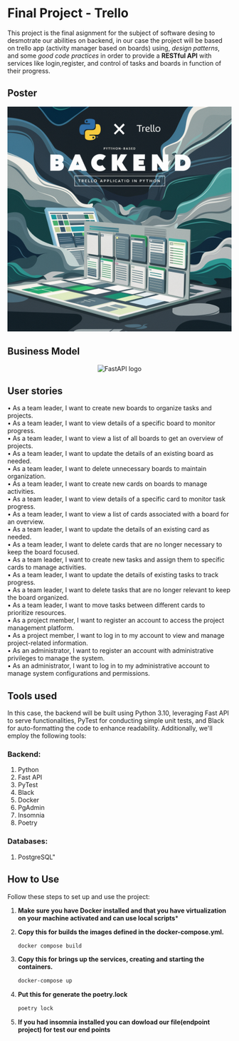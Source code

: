 # Final Project - Trello

This project is the final asignment for the subject of software desing to desmotrate our abilities on backend, in our case the project will be based on trello app (activity manager based on boards) using, _design patterns_, and some _good code practices_ in order to provide a __RESTful API__ with services like login,register, and control of tasks and boards in function of their progress.

## Poster
<p align="center">
<img src="https://github.com/Andrew552004/project-docker/blob/main/F54E0cIpSUWjLjjb2KEshA.webp" alt="FastAPI logo" width="600">
</p>

## Business Model
<p align="center">
<img src="https://github.com/Andrew552004/project-docker/assets/149690633/c5fe2476-e654-4d42-bb3f-0594a886aa45" alt="FastAPI logo" width="600">
</p>



## User stories

• As a team leader, I want to create new boards to organize tasks and projects.  
• As a team leader, I want to view details of a specific board to monitor progress.  
• As a team leader, I want to view a list of all boards to get an overview of projects.  
• As a team leader, I want to update the details of an existing board as needed.  
• As a team leader, I want to delete unnecessary boards to maintain organization.  
• As a team leader, I want to create new cards on boards to manage activities.  
• As a team leader, I want to view details of a specific card to monitor task progress.  
• As a team leader, I want to view a list of cards associated with a board for an overview.  
• As a team leader, I want to update the details of an existing card as needed.  
• As a team leader, I want to delete cards that are no longer necessary to keep the board focused.  
• As a team leader, I want to create new tasks and assign them to specific cards to manage activities.  
• As a team leader, I want to update the details of existing tasks to track progress.  
• As a team leader, I want to delete tasks that are no longer relevant to keep the board organized.  
• As a team leader, I want to move tasks between different cards to prioritize resources.  
• As a project member, I want to register an account to access the project management platform.  
• As a project member, I want to log in to my account to view and manage project-related information.  
• As an administrator, I want to register an account with administrative privileges to manage the system.  
• As an administrator, I want to log in to my administrative account to manage system configurations and permissions.  

## Tools used

In this case, the backend will be built using Python 3.10, leveraging Fast API to serve functionalities, PyTest for conducting simple unit tests, and Black for auto-formatting the code to enhance readability. Additionally, we'll employ the following tools:

### Backend:  

1. Python  
2. Fast API  
3. PyTest  
4. Black  
5. Docker  
6. PgAdmin  
7. Insomnia    
8. Poetry
   
### Databases:  

1. PostgreSQL"


## How to Use

Follow these steps to set up and use the project:

1. **Make sure you have Docker installed and that you have virtualization on your machine activated and can use local scripts***

2. **Copy this for builds the images defined in the docker-compose.yml.**
   ```bash
   docker compose build
   ```
3. **Copy this for brings up the services, creating and starting the containers.**
   ```bash
   docker-compose up
   ```
4. **Put this for generate the poetry.lock**
   ```bash
   poetry lock
   ```
5. **If you had insomnia installed you can dowload our file(endpoint project) for test our end points**

